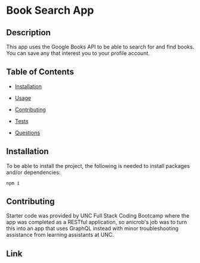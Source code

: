 # Book Search App


## Description

This app uses the Google Books API to be able to search for and find books. You can save any that interest you to your profile account.

## Table of Contents
* [Installation](#installation)
* [Usage](#usage)

* [Contributing](#contributing)
* [Tests](#tests)
* [Questions](#questions)

## Installation

To be able to install the project, the following is needed to install packages and/or dependencies:
~~~
npm i
~~~

## Contributing

Starter code was provided by UNC Full Stack Coding Bootcamp where the app was completed as a RESTful application, so anicrob's job was to turn this into an app that uses GraphQL instead with minor troubleshooting assistance from learning assistants at UNC.

## Link
